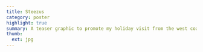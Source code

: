 ```yaml
---
title: Steezus
category: poster
highlight: true
summary: A teaser graphic to promote my holiday visit from the west coast back in 2014. This was a year late reference to the Yeezus tour that just passed.
thumb:
  ext: jpg
---
```

